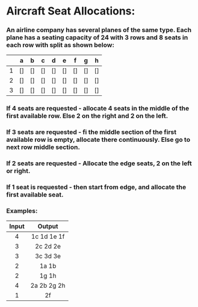 # Aircraft Seat Allocations:
### An airline company has several planes of the same type. Each plane has a seating capacity of 24 with 3 rows and 8 seats in each row with split as shown below:

|       |  a   |   b  |  c   |  d   |  e   |  f   |  g   |  h   |
| :----:|:----:|:----:|:----:|:----:|:----:|:----:|:----:|:----:|
|   1   |  []  |  []  |  []  |  []  |  []  |  []  |  []  |  []  |
|   2   |  []  |  []  |  []  |  []  |  []  |  []  |  []  |  []  |
|   3   |  []  |  []  |  []  |  []  |  []  |  []  |  []  |  []  |

### If 4 seats are requested - allocate 4 seats in the middle of the first available row. Else 2 on the right and 2 on the left.
### If 3 seats are requested - fi the middle section of the first available row is empty, allocate there continuously. Else go to next row middle section.
### If 2 seats are requested - Allocate the edge seats, 2 on the left or right.
### If 1 seat is requested - then start from edge, and allocate the first available seat.
### Examples:
|   Input   |       Output        |
| :-------: | :-----------------: |
|   4       |   1c 1d 1e 1f       |
|   3       |    2c 2d 2e         |
|   3       |    3c 3d 3e         |
|   2       |     1a 1b           |
|   2       |     1g 1h           |
|   4       |   2a 2b 2g 2h       |
|   1       |       2f            |
